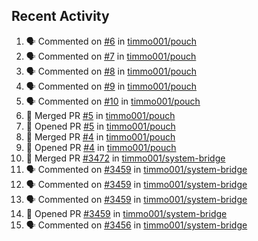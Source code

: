## Recent Activity

<!--START_SECTION:activity-->
1. 🗣 Commented on [#6](https://github.com/timmo001/pouch/issues/6) in [timmo001/pouch](https://github.com/timmo001/pouch)
2. 🗣 Commented on [#7](https://github.com/timmo001/pouch/issues/7) in [timmo001/pouch](https://github.com/timmo001/pouch)
3. 🗣 Commented on [#8](https://github.com/timmo001/pouch/issues/8) in [timmo001/pouch](https://github.com/timmo001/pouch)
4. 🗣 Commented on [#9](https://github.com/timmo001/pouch/issues/9) in [timmo001/pouch](https://github.com/timmo001/pouch)
5. 🗣 Commented on [#10](https://github.com/timmo001/pouch/issues/10) in [timmo001/pouch](https://github.com/timmo001/pouch)
6. 🎉 Merged PR [#5](https://github.com/timmo001/pouch/pull/5) in [timmo001/pouch](https://github.com/timmo001/pouch)
7. 💪 Opened PR [#5](https://github.com/timmo001/pouch/pull/5) in [timmo001/pouch](https://github.com/timmo001/pouch)
8. 🎉 Merged PR [#4](https://github.com/timmo001/pouch/pull/4) in [timmo001/pouch](https://github.com/timmo001/pouch)
9. 💪 Opened PR [#4](https://github.com/timmo001/pouch/pull/4) in [timmo001/pouch](https://github.com/timmo001/pouch)
10. 🎉 Merged PR [#3472](https://github.com/timmo001/system-bridge/pull/3472) in [timmo001/system-bridge](https://github.com/timmo001/system-bridge)
11. 🗣 Commented on [#3459](https://github.com/timmo001/system-bridge/issues/3459) in [timmo001/system-bridge](https://github.com/timmo001/system-bridge)
12. 🗣 Commented on [#3459](https://github.com/timmo001/system-bridge/issues/3459) in [timmo001/system-bridge](https://github.com/timmo001/system-bridge)
13. 🗣 Commented on [#3459](https://github.com/timmo001/system-bridge/issues/3459) in [timmo001/system-bridge](https://github.com/timmo001/system-bridge)
14. 💪 Opened PR [#3459](https://github.com/timmo001/system-bridge/pull/3459) in [timmo001/system-bridge](https://github.com/timmo001/system-bridge)
15. 🗣 Commented on [#3456](https://github.com/timmo001/system-bridge/issues/3456) in [timmo001/system-bridge](https://github.com/timmo001/system-bridge)
<!--END_SECTION:activity-->
